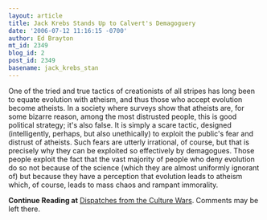 ```yaml
---
layout: article
title: Jack Krebs Stands Up to Calvert's Demagoguery
date: '2006-07-12 11:16:15 -0700'
author: Ed Brayton
mt_id: 2349
blog_id: 2
post_id: 2349
basename: jack_krebs_stan
---
```

One of the tried and true tactics of creationists of all stripes has long been to equate evolution with atheism, and thus those who accept evolution become atheists. In a society where surveys show that atheists are, for some bizarre reason, among the most distrusted people, this is good political strategy; it's also false. It is simply a scare tactic, designed (intelligently, perhaps, but also unethically) to exploit the public's fear and distrust of atheists. Such fears are utterly irrational, of course, but that is precisely why they can be exploited so effectively by demagogues. Those people exploit the fact that the vast majority of people who deny evolution do so not because of the science (which they are almost uniformly ignorant of) but because they have a perception that evolution leads to atheism which, of course, leads to mass chaos and rampant immorality. 

**Continue Reading at** [Dispatches from the Culture Wars](http://scienceblogs.com/dispatches/2006/07/jack_krebs_blasts_john_calvert.php). Comments may be left there.
